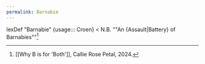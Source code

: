 ```yaml
---
permalink: Barnabie
---
```

lexDef "Barnabie" {usage::: Croen} < N.B. ""An {Assault|Battery} of Barnabies""[^BarnabieCroen]

[^BarnabieCroen]: [[Why B is for 'Both']], Callie Rose Petal, 2024.
